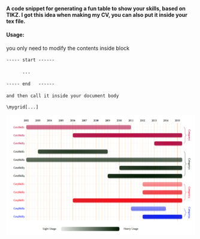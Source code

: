 #### A code snippet for generating a fun table to show your skills, based on TIKZ. I got this idea when making my CV, you can also put it inside your tex file. 

#### Usage: 

you only need to modify the contents inside block 

```
----- start ------

      ...

----- end   ------

and then call it inside your document body

```
    \mygrid[...]

![SkillVisExample](skillsvis.png?raw=True)
